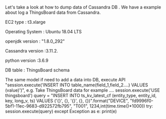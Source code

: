 Let's take a look at how to dump data of Cassandra DB . We have a example about log a ThingsBoard data from Cassandra.

EC2 type : t3.xlarge

Operating System : Ubuntu 18.04 LTS

openjdk version : "1.8.0_292"

Cassandra version :3.11.2.

python version :3.6.9

DB table : ThingsBoard schema

The same model if need to add a data into DB, execute API "session.execute('INSERT INTO table_name(field_1,field_2....) VALUES (value)')",
e.g. 
Take ThingsBoard data for example
....
session.execute('USE thingsboard')
    query = "INSERT INTO ts_kv_latest_cf (entity_type, entity_id, key, long_v, ts) VALUES ('{}', {}, '{}', {}, {})".format("DEVICE", "fd9996f0-5bf1-11ec-9683-d922572fb795", "T001", 1234,int(time.time()*1000))
    try:
        session.execute(query)
    except Exception as e:
        print(e)

